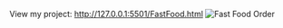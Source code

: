 View my project: http://127.0.0.1:5501/FastFood.html
![Fast Food Order](https://github.com/user-attachments/assets/925823ee-21bc-4c8b-87ac-4ed802c8bd85)

